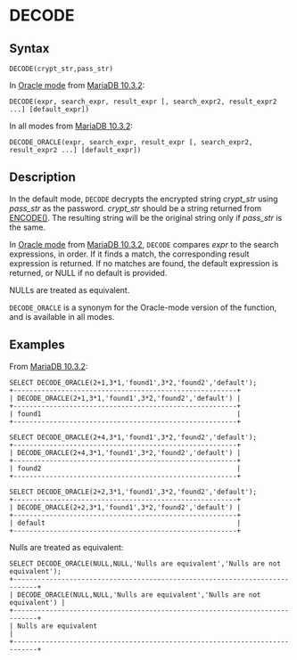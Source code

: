 
# DECODE

## Syntax


```
DECODE(crypt_str,pass_str)
```

In [Oracle mode](https://app.gitbook.com/s/aEnK0ZXmUbJzqQrTjFyb/compatibility-and-differences/sql_modeoracle) from [MariaDB 10.3.2](https://app.gitbook.com/s/aEnK0ZXmUbJzqQrTjFyb/mariadb-community-server/old-releases/release-notes-mariadb-10-3-series/mariadb-1032-release-notes):


```
DECODE(expr, search_expr, result_expr [, search_expr2, result_expr2 ...] [default_expr])
```

In all modes from [MariaDB 10.3.2](https://app.gitbook.com/s/aEnK0ZXmUbJzqQrTjFyb/mariadb-community-server/old-releases/release-notes-mariadb-10-3-series/mariadb-1032-release-notes):


```
DECODE_ORACLE(expr, search_expr, result_expr [, search_expr2, result_expr2 ...] [default_expr])
```

## Description


In the default mode, `DECODE` decrypts the encrypted string *crypt_str* using *pass_str* as the
password. *crypt_str* should be a string returned from [ENCODE()](encode.md). The resulting string will be the original string only if *pass_str* is the same.


In [Oracle mode](https://app.gitbook.com/s/aEnK0ZXmUbJzqQrTjFyb/compatibility-and-differences/sql_modeoracle) from [MariaDB 10.3.2](https://app.gitbook.com/s/aEnK0ZXmUbJzqQrTjFyb/mariadb-community-server/old-releases/release-notes-mariadb-10-3-series/mariadb-1032-release-notes), `DECODE` compares *expr* to the search expressions, in order. If it finds a match, the corresponding result expression is returned. If no matches are found, the default expression is returned, or NULL if no default is provided.


NULLs are treated as equivalent.


`DECODE_ORACLE` is a synonym for the Oracle-mode version of the function, and is available in all modes.


## Examples


From [MariaDB 10.3.2](https://app.gitbook.com/s/aEnK0ZXmUbJzqQrTjFyb/mariadb-community-server/old-releases/release-notes-mariadb-10-3-series/mariadb-1032-release-notes):


```
SELECT DECODE_ORACLE(2+1,3*1,'found1',3*2,'found2','default');
+--------------------------------------------------------+
| DECODE_ORACLE(2+1,3*1,'found1',3*2,'found2','default') |
+--------------------------------------------------------+
| found1                                                 |
+--------------------------------------------------------+

SELECT DECODE_ORACLE(2+4,3*1,'found1',3*2,'found2','default');
+--------------------------------------------------------+
| DECODE_ORACLE(2+4,3*1,'found1',3*2,'found2','default') |
+--------------------------------------------------------+
| found2                                                 |
+--------------------------------------------------------+

SELECT DECODE_ORACLE(2+2,3*1,'found1',3*2,'found2','default');
+--------------------------------------------------------+
| DECODE_ORACLE(2+2,3*1,'found1',3*2,'found2','default') |
+--------------------------------------------------------+
| default                                                |
+--------------------------------------------------------+
```

Nulls are treated as equivalent:


```
SELECT DECODE_ORACLE(NULL,NULL,'Nulls are equivalent','Nulls are not equivalent');
+----------------------------------------------------------------------------+
| DECODE_ORACLE(NULL,NULL,'Nulls are equivalent','Nulls are not equivalent') |
+----------------------------------------------------------------------------+
| Nulls are equivalent                                                       |
+----------------------------------------------------------------------------+
```
